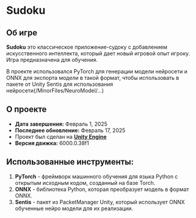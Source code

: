 # Sudoku

## Об игре

**Sudoku** это классическое приложение-судоку с добавлением искусственного интеллекта, который дает новый игровой опыт игроку. Игра предназначена для обучения.

В проекте использовался PyTorch для генерации модели нейросети и ONNX для экспорта модели в такой формат, чтобы использовать в пакете от Unity Sentis для использования нейросети(/MinorFiles/NeuroModel/...)

## О проекте

* **Дата завершения:** Февраль 1, 2025
* **Последнее обновление:** Февраль 17, 2025
* Проект был сделан на **[Unity Engine](https://unity.com/)**
* **Версия движка:** 6000.0.38f1

## Использованные инструменты:

1. **PyTorch** - фреймворк машинного обучения для языка Python с открытым исходным кодом, созданный на базе Torch.
2. **ONNX** - библиотека Python, которая преобразует модель в формат ONNX.
2. **Sentis** - пакет из PacketManager Unity, который использует ONNX обученные нейро модели для их реализации.
